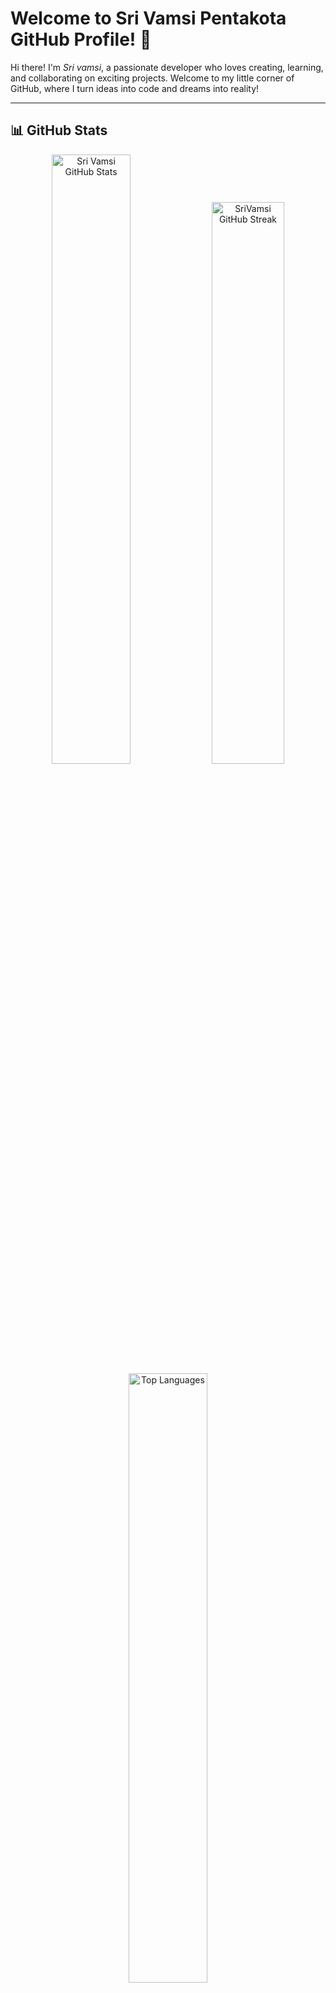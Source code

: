 # Welcome to Sri Vamsi Pentakota GitHub Profile! 🌟

Hi there! I'm *Sri vamsi*, a passionate developer who loves creating, learning, and collaborating on exciting projects. Welcome to my little corner of GitHub, where I turn ideas into code and dreams into reality!

---

## 📊 GitHub Stats
<div align="center">
  <img src="https://github-readme-stats.vercel.app/api?username=srivamsi20&show_icons=true&theme=radical" alt="Sri Vamsi GitHub Stats" width="50%"/>
  <img src="https://streak-stats.demolab.com?user=srivamsi20&theme=radical" alt="SriVamsi GitHub Streak" width="48%"/>
</div>

<div align="center">
  <img src="https://github-readme-stats.vercel.app/api/top-langs/?username=srivamsi20&layout=compact&theme=radical" alt="Top Languages" width="50%"/>
</div>

---

## 👨‍💻 About Me
- 🔭 I’m currently working on *[phone pay  Projects]*
- 🌱 I’m currently learning *[Technologies or Skills You Are Learning]*
- 👯 I’m looking to collaborate on *[Topics or Projects You Want to Work On]*
- 💬 Ask me about *[Topics You’re Knowledgeable About]*
- 📫 How to reach me: *[Your Email or Social Handle]*
- ⚡ Fun fact: *[Fun Fact About You!]*

---

## 🔥 My Skills
- *Languages*:  
  ![HTML](https://img.shields.io/badge/HTML-E34F26?style=for-the-badge&logo=html5&logoColor=white)
  ![CSS](https://img.shields.io/badge/CSS-1572B6?style=for-the-badge&logo=css3&logoColor=white)
   ![Java](https://img.shields.io/badge/Java-ED8B00?style=for-the-badge&logo=java&logoColor=white)
  ![JavaScript](https://img.shields.io/badge/JavaScript-F7DF1E?style=for-the-badge&logo=javascript&logoColor=black)

 

- *Tools & Frameworks*:  
  ![Git](https://img.shields.io/badge/Git-F05032?style=for-the-badge&logo=git&logoColor=white)

---

### 🐍 Watch My Contributions Grow!

![Snake animation](https://github.com/pramodzyan/pramodzyan/blob/output/github-contribution-grid-snake.svg)

---

## 🌐 Connect with Me:
<div align="center">
  <a href="https://www.linkedin.com/in/pentakota-sri-vamsi/">
    <img src="https://img.shields.io/badge/LinkedIn-0077B5?style=for-the-badge&logo=linkedin&logoColor=white" alt="LinkedIn">
  </a>
  <a href="srivamsirlg840@gmail.com">
    <img src="https://img.shields.io/badge/Email-D14836?style=for-the-badge&logo=gmail&logoColor=white" alt="Email">
  </a>
</div>

---

## 📈 Weekly Development Breakdown
<!-- You can use GitHub Actions or Wakatime for real-time stats -->
![Wakatime Stats](https://github-readme-stats.vercel.app/api/wakatime?username=srivamsi20&theme=radical)

---

## 🏆 Achievements
- 🏅 Contributed to *X+ Open Source Projects*
- 🌟 Earned *[Your GitHub Stars Count]* stars on repositories
- 📚 Published *[Any Articles, Blogs, or Research]*

---

✨ Thanks for visiting my profile! Feel free to explore my repositories and connect with me. ✨
